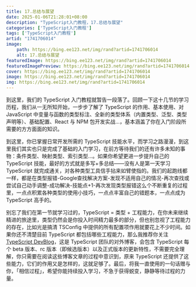 ```yaml
---
title: 17.总结与展望
date: 2025-01-06T21:28:01+08:00
description: "TypeScript入门教程，17.总结与展望"
categories: ['TypeScript入门教程']
tags: ['TypeScript入门教程']
artid: "1741706014"
image:
    path: https://bing.ee123.net/img/rand?artid=1741706014
    alt: 17.总结与展望
featuredImage: https://bing.ee123.net/img/rand?artid=1741706014
featuredImagePreview: https://bing.ee123.net/img/rand?artid=1741706014
cover: https://bing.ee123.net/img/rand?artid=1741706014
image: https://bing.ee123.net/img/rand?artid=1741706014
img: https://bing.ee123.net/img/rand?artid=1741706014
---
```


到这里，我们的 TypeScript 入门教程就暂告一段落了。回顾一下这十几节的学习历程，我们从一无所知开始，一步步了解了 TypeScript 的作用、基本使用、对 JavaScript 中变量与函数的类型标注、全新的类型体系（内置类型、泛型、类型声明等）、基础配置、React 与 NPM 包开发实战...，基本涵盖了你在入门阶段所需要的方方面面的知识。

到这里，你已掌握日常开发所需的 TypeScript 技能水平，而学习之路漫漫，到这里我们其实也只是完成了基础的入门学习，在前方等待我们的还有许多未知的事物：条件类型、映射类型、索引类型...。如果你希望更进一步提升自己的 TypeScript 技能，最好的方式就是多写+多总结——没有人是第一天学习 TypeScript 就完成通关，对各种类型工具信手拈来如臂使指的。我们的起跑线都一样，都是在类型报错-Google查找解决方案-发现不适用自己的情况-再次查找或尝试自己动手调整-成功解决-技能点+1-再次发现类型报错这么个不断重复的过程里，一点点积累各种类型的使用小技巧，一点点丰富自己的错题本，一点点成为 TypeScript 高手的。

别忘了我们在第一节就学习过的，TypeScript = 类型 + 工程能力，在你未来继续精进的旅途里，类型仍然会是你投入时间精力最多的部分，但也别忽视了工程能力的存在，比如光是搞清 TSConfig 中提供的所有配置项作用就要花上不少时间。如果你还不清楚目前 TypeScript 都包括哪些工程能力，那么我推荐你关注 [TypeScript DevBlog](https://devblogs.microsoft.com/typescript/)，这是 TypeScript 团队的对外博客，会包含 TypeScript 每个 beta 版本、rc 版本（即候选版本）以及正式版本的更新特性，不需要完全理解，你只需要在阅读这些博客文章的过程中意识到，原来 TypeScript 还提供了这些能力，它们的作用又是怎样的，这就足够了。最后，将我一直使用的一句话赠与你，「相信过程」，希望你能持续投入学习，不急于获得蜕变，静静等待过程的力量。